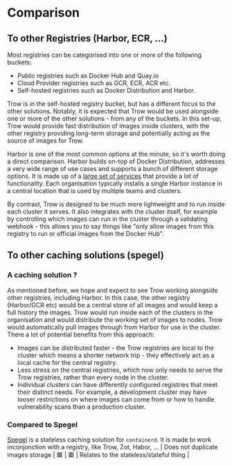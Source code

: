 # Comparison

## To other Registries (Harbor, ECR, ...)

Most registries can be categorised into one or more of the following buckets:

- Public registries such as Docker Hub and Quay.io
- Cloud Provider registries such as GCR, ECR, ACR etc.
- Self-hosted registries such as Docker Distribution and Harbor.

Trow is in the self-hosted registry bucket, but has a different focus to the other solutions.
Notably, it is expected that Trow would be used alongside one or more of the other solutions - from any of the buckets.
In this set-up, Trow would provide fast distribution of images inside clusters,
with the other registry providing long-term storage and potentially acting as the
source of images for Trow.

Harbor is one of the most common options at the minute, so it's worth doing a direct comparison.
Harbor builds on-top of Docker Distribution, addresses a very wide range of use cases and supports a
bunch of different storage options. It is made up of a [large set of
services](https://goharbor.io/docs/1.10/install-config/) that provide a lot of functionality. Each
organisation typically installs a single Harbor instance in a central location that is used by
multiple teams and clusters.

By contrast, Trow is designed to be much more lightweight and to run inside each cluster it serves.
It also integrates with the cluster itself, for example by controlling which images can run in the
cluster through a validating webhook - this allows you to say things like "only allow images from
this registry to run or official images from the Docker Hub".

## To other caching solutions (spegel)

### A caching solution ?

As mentioned before, we hope and expect to see Trow working alongside other registries, including
Harbor. In this case, the other registry (Harbor/GCR etc) would be a central store of all images and
would keep a full history the images. Trow would run inside each of the clusters in the organisation
and would distribute the working set of images to nodes. Trow would automatically pull images
through from Harbor for use in the cluster. There a lot of potential benefits from this approach:

- Images can be distributed faster - the Trow registries are local to the cluster which means a
  shorter network trip - they effectively act as a local cache for the central registry.
- Less stress on the central registries, which now only needs to serve the Trow registries, rather than every node in the cluster.
- Individual clusters can have differently configured registries that meet their distinct needs.
  For example, a development cluster may have looser restrictions on where images can come from or
  how to handle vulnerability scans than a production cluster.

### Compared to Spegel

[Spegel](https://github.com/spegel-org/spegel) is a stateless caching solution for `containerd`.
It is made to work inconjonction with a registry, like Trow, Zot, Habor, ...
| Does not duplicate images storage | 🟩 | 🟥 | Relates to the stateless/stateful thing |
